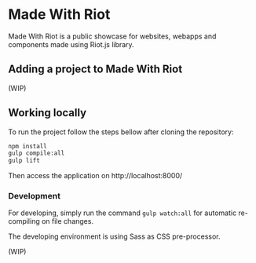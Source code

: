 # Made With Riot

Made With Riot is a public showcase for websites, webapps and components made using Riot.js library.

## Adding a project to Made With Riot

(WIP)

## Working locally

To run the project follow the steps bellow after cloning the repository:

```bash
npm install
gulp compile:all
gulp lift
```

Then access the application on http://localhost:8000/

### Development

For developing, simply run the command `gulp watch:all` for automatic re-compiling on file changes.

The developing environment is using Sass as CSS pre-processor.

(WIP)
